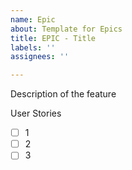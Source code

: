 ```yaml
---
name: Epic
about: Template for Epics
title: EPIC - Title
labels: ''
assignees: ''

---
```


Description of the feature 

User Stories
- [ ] 1
- [ ] 2
- [ ] 3
